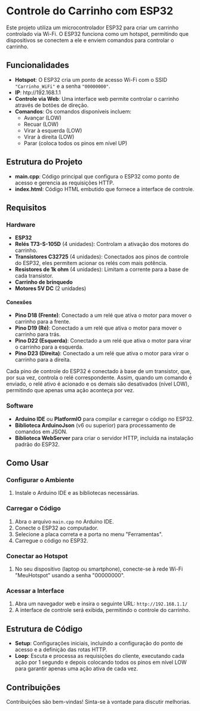 # Controle do Carrinho com ESP32

Este projeto utiliza um microcontrolador ESP32 para criar um carrinho controlado via Wi-Fi. O ESP32 funciona como um hotspot, permitindo que dispositivos se conectem a ele e enviem comandos para controlar o carrinho.

## Funcionalidades

- **Hotspot**: O ESP32 cria um ponto de acesso Wi-Fi com o SSID `"Carrinho_WiFi"` e a senha `"00000000"`.
- **IP**: htp://192.168.1.1
- **Controle via Web**: Uma interface web permite controlar o carrinho através de botões de direção.
- **Comandos**: Os comandos disponíveis incluem:
  - Avançar (LOW)
  - Recuar (LOW)
  - Virar à esquerda (LOW)
  - Virar à direita (LOW)
  - Parar (coloca todos os pinos em nível UP)

## Estrutura do Projeto

- **main.cpp**: Código principal que configura o ESP32 como ponto de acesso e gerencia as requisições HTTP.
- **index.html**: Código HTML embutido que fornece a interface de controle.

## Requisitos

### Hardware

- **ESP32**
- **Relés T73-S-105D** (4 unidades): Controlam a ativação dos motores do carrinho.
- **Transistores C32725** (4 unidades): Conectados aos pinos de controle do ESP32, eles permitem acionar os relés com mais potência.
- **Resistores de 1k ohm** (4 unidades): Limitam a corrente para a base de cada transistor.
- **Carrinho de brinquedo**
- **Motores 5V DC** (2 unidades)

#### Conexões

- **Pino D18 (Frente)**: Conectado a um relé que ativa o motor para mover o carrinho para a frente.
- **Pino D19 (Ré)**: Conectado a um relé que ativa o motor para mover o carrinho para trás.
- **Pino D22 (Esquerda)**: Conectado a um relé que ativa o motor para virar o carrinho para a esquerda.
- **Pino D23 (Direita)**: Conectado a um relé que ativa o motor para virar o carrinho para a direita.

Cada pino de controle do ESP32 é conectado à base de um transistor, que, por sua vez, controla o relé correspondente. Assim, quando um comando é enviado, o relé ativo é acionado e os demais são desativados (nível LOW), permitindo que apenas uma ação aconteça por vez.

### Software

- **Arduino IDE** ou **PlatformIO** para compilar e carregar o código no ESP32.
- **Biblioteca ArduinoJson** (v6 ou superior) para processamento de comandos em JSON.
- **Biblioteca WebServer** para criar o servidor HTTP, incluída na instalação padrão do ESP32.

## Como Usar

### Configurar o Ambiente

1. Instale o Arduino IDE e as bibliotecas necessárias.

### Carregar o Código

1. Abra o arquivo `main.cpp` no Arduino IDE.
2. Conecte o ESP32 ao computador.
3. Selecione a placa correta e a porta no menu "Ferramentas".
4. Carregue o código no ESP32.

### Conectar ao Hotspot

1. No seu dispositivo (laptop ou smartphone), conecte-se à rede Wi-Fi "MeuHotspot" usando a senha "00000000".

### Acessar a Interface

1. Abra um navegador web e insira o seguinte URL:
   `http://192.168.1.1/`
2. A interface de controle será exibida, permitindo o controle do carrinho.

## Estrutura de Código

- **Setup**: Configurações iniciais, incluindo a configuração do ponto de acesso e a definição das rotas HTTP.
- **Loop**: Escuta e processa as requisições do cliente, executando cada ação por 1 segundo e depois colocando todos os pinos em nível LOW para garantir apenas uma ação ativa de cada vez.

## Contribuições

Contribuições são bem-vindas! Sinta-se à vontade para discutir melhorias.

